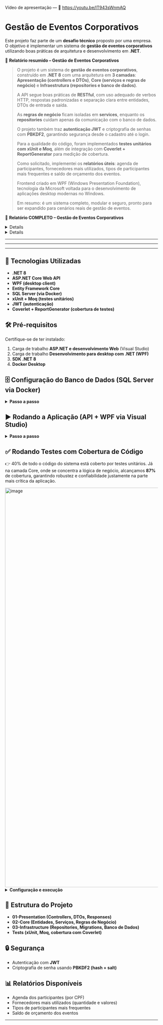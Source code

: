 Vídeo de apresentação — 🎥 https://youtu.be/lT943sWnmAQ

# Gestão de Eventos Corporativos

Este projeto faz parte de um **desafio técnico** proposto por uma empresa.  
O objetivo é implementar um sistema de **gestão de eventos corporativos** utilizando boas práticas de arquitetura e desenvolvimento em **.NET**.

🎤 **Relatório resumido – Gestão de Eventos Corporativos**

> O projeto é um sistema de **gestão de eventos corporativos**, construído em **.NET 8** com uma arquitetura em **3 camadas**: **Apresentação (controllers e DTOs)**, **Core (serviços e regras de negócio)** e **Infraestrutura (repositories e banco de dados)**.
>
> A API segue boas práticas de **RESTful**, com uso adequado de verbos HTTP, respostas padronizadas e separação clara entre entidades, DTOs de entrada e saída.
>
> As **regras de negócio** ficam isoladas em **services**, enquanto os **repositories** cuidam apenas da comunicação com o banco de dados.
>
> O projeto também traz **autenticação JWT** e criptografia de senhas com **PBKDF2**, garantindo segurança desde o cadastro até o login.
>
> Para a qualidade do código, foram implementados **testes unitários com xUnit e Moq**, além de integração com **Coverlet + ReportGenerator** para medição de cobertura.
>
> Como solicitado, implementei os **relatórios úteis**: agenda de participantes, fornecedores mais utilizados, tipos de participantes mais frequentes e saldo de orçamento dos eventos.
>
> Frontend criado em WPF (Windows Presentation Foundation), tecnologia da Microsoft voltada para o desenvolvimento de aplicações desktop modernas no Windows.
>
> Em resumo: é um sistema completo, modular e seguro, pronto para ser expandido para cenários reais de gestão de eventos.


🎤 **Relatório COMPLETO – Gestão de Eventos Corporativos**

<details>


Bom, eu vou explicar como organizei esse projeto de Gestão de Eventos Corporativos.

### 1. Arquitetura em 3 camadas

Eu utilizei uma arquitetura em três camadas: **Apresentação, Core e Infraestrutura**.

* Na **camada de apresentação** ficam os controllers, os DTOs(requests/responses). Ela é responsável por receber as requisições HTTP, validar e devolver as respostas padronizadas.
* No **Core** estão as entidades, os serviços e as regras de negócio, ou seja, a parte central da aplicação.
* Já a **infraestrutura** concentra os repositórios, que fazem a comunicação com o banco de dados.
  Essa separação traz clareza, facilita manutenção e torna os testes bem mais simples.

### 2. RESTful API

Eu também segui o padrão **RESTful**. Cada recurso é exposto em endpoints (`/eventos`, `/participantes`, `/fornecedores`, `/relatorios`) e respeita os verbos HTTP (`GET`, `POST`, `PUT`, `DELETE`).
As respostas usam **status codes adequados**, como 200, 201, 400, 404 e 500.
Eu diria que a API está no nível 2 do modelo REST: já temos recursos, verbos e status, mas ainda não implementei o HATEOAS (que seria o nível 3).

### 3. DTOs

Eu usei **DTOs** para separar os contextos:

* **Request DTOs** para entrada de dados,
* **Response DTOs** para saída.
  Isso evita expor diretamente as entidades de domínio e dá mais segurança e flexibilidade.

### 4. Padrão Service

A lógica de negócio está concentrada nos **services**, o que deixa os controllers enxutos, apenas coordenando as requisições. Isso também ajuda muito nos testes unitários, já que cada regra está encapsulada em um serviço.

### 5. Padrão Repository

Cada entidade tem seu **repositório**, que cuida só da persistência. Essa separação permite que, no futuro, se for necessário trocar o banco, a regra de negócio não precise mudar.

### 6. Result Pattern

Eu também implementei o padrão **Result<T>**.
Com ele, todos os métodos retornam de forma padronizada: se deu certo ou não, com mensagem de erro e código de erro quando necessário. Isso evita ficar jogando exceções desnecessárias e facilita muito a vida no controller.

### 7. Tratamento de erros

Dentro dos serviços, eu sempre envolvi operações críticas em **try/catch**. Quando acontece algo inesperado, retorno erros como `DATABASE_ERROR` ou `INTERNAL_ERROR`, sem expor detalhes internos da aplicação.

### 8. Segurança

Na parte de segurança, eu implementei autenticação com **JWT**, que gera o token no login e valida em endpoints privados.
As senhas são armazenadas de forma segura, usando **PBKDF2 com hash + salt**.

### 9. Testes unitários

Eu utilizei **xUnit + Moq**.
Cubro cenários de sucesso, falha de regra de negócio e exceções. Isso garante qualidade, evita regressões e comprova que as regras de negócio estão bem implementadas.

### 10. Relatórios

Além do CRUD, eu implementei os **relatórios** solicitados que trazem valor ao negócio:

* Agenda dos participantes,
* Fornecedores mais utilizados,
* Tipos de participantes mais frequentes,
* E o saldo de orçamento dos eventos.
  Isso mostra que o sistema não é só cadastro, mas também pode gerar insights.

### 11. Boas práticas

Por fim, eu apliquei conceitos de **Clean Code e SOLID**, padronizei as respostas com DTOs e deixei a arquitetura extensível e modular. Isso facilita incluir novos relatórios, novas regras e até novas entidades no futuro sem quebrar a aplicação.

👉 Então, em resumo: eu separei responsabilidades, padronizei comunicações e garanti segurança e testes. Essa foi a minha linha de raciocínio ao estruturar o projeto.

</details>

<details>

## 🗣️ Minha explicação sobre os relacionamentos do sistema

No meu sistema de **Gestão de Eventos Corporativos**, eu modelei as entidades e configurei os relacionamentos no Entity Framework para garantir que tudo ficasse bem organizado, normalizado e refletisse as regras de negócio.

### 🔹 1. Evento e TipoEvento (1\:N)

Cada evento precisa ter um **tipo definido**. Então, por exemplo, posso ter o tipo “Workshop” e vários eventos associados a ele.
Esse é um relacionamento **um-para-muitos**:

* Um **TipoEvento** pode estar em vários eventos.
* Mas cada **Evento** só pode ter um tipo.

---

### 🔹 2. Evento e Participante (N\:N com ParticipanteEvento)

Os eventos precisam controlar os **participantes**.
Um participante pode estar em vários eventos, e um evento pode ter vários participantes. Para modelar isso, eu criei a tabela de junção **ParticipanteEvento**.
Além de ligar as duas entidades, ela ainda guarda informações extras, como a **Data de Inscrição**.

---

### 🔹 3. Evento e Fornecedor (N\:N com EventoFornecedor)

Os eventos também podem ter vários **fornecedores contratados** (buffet, segurança, etc.).
E esses fornecedores podem ser usados em diferentes eventos.
Esse relacionamento é **muitos-para-muitos**, representado pela entidade **EventoFornecedor**, que além das chaves de ligação, armazena o **Valor Contratado**. Isso é um exemplo de relacionamento N\:N **com payload** (porque tem informação extra na relação).

---

### 🔹 4. Evento e regras de negócio

Centralizei algumas **constantes** na classe `EventoRegras`, como a **lotação mínima** e o **orçamento mínimo**, para garantir que essas validações não fiquem soltas no código.

---

### 🔹 5. Participante e Fornecedor

Participantes e fornecedores não se relacionam diretamente entre si, mas ambos têm sua relação indireta com os eventos.

---

### 🔹 6. User

Também tenho uma entidade `User`, que serve para o **controle de autenticação e acesso ao sistema**. Ela não está diretamente ligada às demais, mas é importante para a parte de segurança.

---

### 🔹 Configurações do Entity Framework

Com o **Fluent API**, defini:

* **Nomes das tabelas** (`Eventos`, `Participantes`, etc.).
* **Chaves primárias e compostas** (como em `ParticipanteEvento` e `EventoFornecedor`).
* **Tipos de dados SQL** (`decimal(18,2)` para valores monetários).
* **Regras de tamanho** (ex.: `Nome` com até 200 caracteres).
* **Relacionamentos claros** com `HasOne`, `HasMany`, `WithOne` e `WithMany`.

Isso garante que o banco fique bem estruturado e sem inconsistências.

---

### 🔹 Visão do Banco de Dados

No final, minha modelagem gerou:

* **Tabelas principais**: `Eventos`, `Participantes`, `Fornecedores`, `TiposEventos`, `Users`.
* **Tabelas de junção**: `ParticipantesEventos` e `EventosFornecedores`.

Ou seja, a estrutura está toda em **Terceira Forma Normal (3FN)**, evitando redundância e mantendo integridade.

---

### 🔹 Como eu uso na prática

Quando quero consultar um evento completo, por exemplo, consigo carregar **participantes e fornecedores juntos** usando `Include` e `ThenInclude`. Isso facilita na hora de gerar relatórios e controlar orçamentos.

</details>

---
---
---

## 🚀 Tecnologias Utilizadas
- **.NET 8**
- **ASP.NET Core Web API**
- **WPF (desktop client)**
- **Entity Framework Core**
- **SQL Server (via Docker)**
- **xUnit + Moq (testes unitários)**
- **JWT (autenticação)**
- **Coverlet + ReportGenerator (cobertura de testes)**



## 🛠️ Pré-requisitos

Certifique-se de ter instalado:

1. Carga de trabalho **ASP.NET e desenvolvimento Web** (Visual Studio)  
2. Carga de trabalho **Desenvolvimento para desktop com .NET (WPF)**  
3. **SDK .NET 8**  
4. **Docker Desktop**  



## 🗄️ Configuração do Banco de Dados (SQL Server via Docker)

<details>
<summary><strong>Passo a passo</strong></summary>

**1. Baixar a imagem do SQL Server:**

   _docker pull mcr.microsoft.com/mssql/server:2022-latest_


**2. Rodar o container:**

   _docker run -e "ACCEPT_EULA=Y" -e "SA_PASSWORD=Root@12345" -p 1433:1433 --name sqlserver2022 -d mcr.microsoft.com/mssql/server:2022-latest_


**3. Acessar o container (se necessário):**

   _docker exec -it sqlserver2022 /opt/mssql-tools/bin/sqlcmd -S localhost -U sa -P Root@12345_


### 📦 Executando Migrações Iniciais

**Navegue até a pasta da API (ajuste o caminho se necessário):**

_cd GestaoEventosCorporativos.Api_


**Crie a primeira migração:**

_dotnet ef migrations add InicialMigration --project ../GestaoEventosCorporativos.Api --startup-project ../GestaoEventosCorporativos.Api --output-dir ../GestaoEventosCorporativos.Api/03-Infrastructure/Migrations_

**Atualize o banco:**

_dotnet ef database update --project ../GestaoEventosCorporativos.Api --startup-project ../GestaoEventosCorporativos.Api_

> ⚠️ Caso dê erro, instale a ferramenta:


_dotnet tool install --global dotnet-ef_

</details>



## ▶️ Rodando a Aplicação (API + WPF via Visual Studio)

<details>
<summary><strong>Passo a passo</strong></summary>
  
Após configurar o banco e aplicar as migrações iniciais, você pode rodar a aplicação completa (API + WPF) direto no Visual Studio:

1. Abra a **Solution** no Visual Studio.
2. Clique com o botão direito na **Solution (`GestaoEventosCorporativos.sln`)** → vá em **Propriedades**.
3. No menu lateral, selecione **Startup Project**.
4. Marque a opção **Multiple startup projects**.
5. Configure:

   * **GestaoEventosCorporativos.Api** → **Start**
   * **GestaoEventosCorporativos.Wpf** → **Start**
6. Salve as configurações.
7. Pressione **F5** ou clique em **Start** para rodar.

🔹 Assim, o Visual Studio vai iniciar **simultaneamente a API (Web API)** e o **cliente desktop WPF**, permitindo testar toda a solução integrada.

</details>

## ✅ Rodando Testes com Cobertura de Código


👉 40% de todo o código do sistema está coberto por testes unitários. Já na camada Core, onde se concentra a lógica de negócio, alcançamos **87%** de cobertura, garantindo robustez e confiabilidade justamente na parte mais crítica da aplicação.

<img width="1720" height="1314" alt="image" src="https://github.com/user-attachments/assets/771c77da-2697-4bb0-9085-affbe9040e80" />


<details>
<summary><strong>Configuração e execução</strong></summary>

### 1) Configuração inicial

No projeto de **testes**, instale o coletor do Coverlet:

```
dotnet add GestaoEventosCorporativos.Tests.csproj package coverlet.collector
```

Instale o ReportGenerator:

```
dotnet tool install --global dotnet-reportgenerator-globaltool
```

Crie um arquivo **`coverlet.runsettings`** na raiz do repositório:

```xml
<?xml version="1.0" encoding="utf-8" ?>
<RunSettings>
  <DataCollectionRunSettings>
    <DataCollectors>
      <DataCollector friendlyName="XPlat Code Coverage">
        <Configuration>
          <Format>cobertura</Format>
          <ExcludeByAttribute>CompilerGeneratedAttribute,GeneratedCodeAttribute</ExcludeByAttribute>
          <Exclude>
            [xunit.*]*
            [*.Tests]*
          </Exclude>
        </Configuration>
      </DataCollector>
    </DataCollectors>
  </DataCollectionRunSettings>
</RunSettings>
```



### 2) Execução do dia a dia

Rodar testes com cobertura:

```
dotnet test --collect:"XPlat Code Coverage" --settings coverlet.runsettings
```

Ou de forma simples:

```
dotnet test --collect:"XPlat Code Coverage"
```

Isso gera arquivos `coverage.cobertura.xml` dentro de `TestResults/**/`.

---

### 3) Gerar relatório em HTML

```
reportgenerator -reports:"**/coverage.cobertura.xml" -targetdir:"coveragereport" -reporttypes:Html
```

Abrir relatório no Windows:

```
start coveragereport\index.html
```

</details>



## 📌 Estrutura do Projeto


* **01-Presentation (Controllers, DTOs, Responses)**
* **02-Core (Entidades, Serviços, Regras de Negócio)**
* **03-Infrastructure (Repositories, Migrations, Banco de Dados)**
* **Tests (xUnit, Moq, cobertura com Coverlet)**



## 🔒 Segurança

* Autenticação com **JWT**
* Criptografia de senha usando **PBKDF2 (hash + salt)**



## 📊 Relatórios Disponíveis

* Agenda dos participantes (por CPF)
* Fornecedores mais utilizados (quantidade e valores)
* Tipos de participantes mais frequentes
* Saldo de orçamento dos eventos

---
